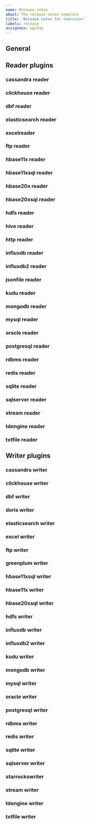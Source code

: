 ```yaml
---
name: Release notes
about: The release notes template
title: 'Release notes for <version>'
labels: release
assignees: wgzhao
---
```


## General

## Reader plugins

### cassandra reader

### clickhouse reader

### dbf reader

### elasticsearch reader

### excelreader

### ftp reader

### hbase11x reader

### hbase11xsql reader

### hbase20x reader

### hbase20xsql reader

### hdfs reader

### hive reader

### http reader

### influxdb reader

### influxdb2 reader

### jsonfile reader

### kudu reader

### mongodb reader

### mysql reader

### oracle reader

### postgresql reader

### rdbms reader

### redis reader

### sqlite reader

### sqlserver reader

### stream reader

### tdengine reader

### txtfile reader

## Writer plugins

### cassandra writer

### clickhouse writer

### dbf writer

### doris writer

### elasticsearch writer

### excel writer

### ftp writer

### greenplum writer

### hbase11xsql writer

### hbase11x writer

### hbase20xsql writer

### hdfs writer

### influxdb writer

### influxdb2 writer

### kudu writer

### mongodb writer

### mysql writer

### oracle writer

### postgresql writer

### rdbms writer

### redis writer

### sqlite writer

### sqlserver writer

### starrockswriter

### stream writer

### tdengine writer

### txtfile writer



